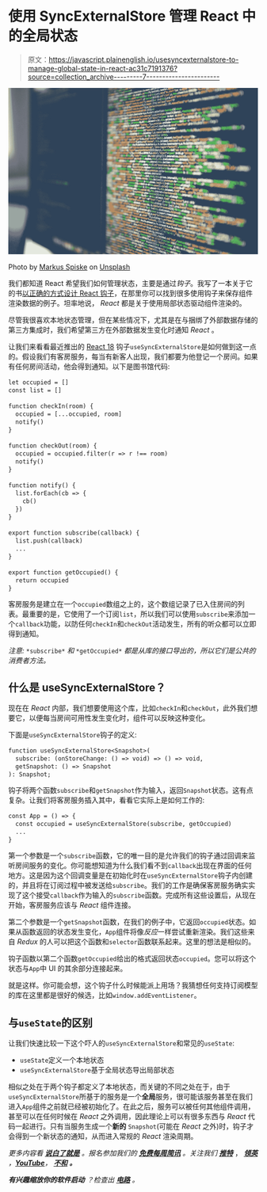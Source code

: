 # 使用 SyncExternalStore 管理 React 中的全局状态

> 原文：<https://javascript.plainenglish.io/usesyncexternalstore-to-manage-global-state-in-react-ac31c7191376?source=collection_archive---------7----------------------->

![](img/174fa017adcb1826bd20d9002936a003.png)

Photo by [Markus Spiske](https://unsplash.com/@markusspiske?utm_source=medium&utm_medium=referral) on [Unsplash](https://unsplash.com?utm_source=medium&utm_medium=referral)

我们都知道 React 希望我们如何管理状态，主要是通过*钩子*。我写了一本关于它的书[以正确的方式设计 React 钩子](https://www.amazon.com/Designing-React-Hooks-Right-Way-dp-1803235950/dp/1803235950/ref=mt_other?_encoding=UTF8&me=&qid=1640158953)，在那里你可以找到很多使用钩子来保存组件渲染数据的例子。坦率地说， *React* 都是关于使用局部状态驱动组件渲染的。

尽管我很喜欢本地状态管理，但在某些情况下，尤其是在与捆绑了外部数据存储的第三方集成时，我们希望第三方在外部数据发生变化时通知 *React* 。

让我们来看看最近推出的 [React 18](https://thisweekinreact.com/articles/useSyncExternalStore-the-underrated-react-api) 钩子`useSyncExternalStore`是如何做到这一点的。假设我们有客房服务，每当有新客人出现，我们都要为他登记一个房间。如果有任何房间活动，他会得到通知。以下是图书馆代码:

```
let occupied = []
const list = []

function checkIn(room) { 
  occupied = [...occupied, room]
  notify()
}

function checkOut(room) { 
  occupied = occupied.filter(r => r !== room)
  notify()
}

function notify() {
  list.forEach(cb => {
    cb()
  })
}

export function subscribe(callback) {
  list.push(callback)
  ...
}

export function getOccupied() {
  return occupied
}
```

客房服务是建立在一个`occupied`数组之上的，这个数组记录了已入住房间的列表。最重要的是，它使用了一个订阅`list`，所以我们可以使用`subscribe`来添加一个`callback`功能，以防任何`checkIn`和`checkOut`活动发生，所有的听众都可以立即得到通知。

*注意:* `*subscribe*` *和* `*getOccupied*` *都是从库的接口导出的，所以它们是公共的消费者方法。*

## 什么是 useSyncExternalStore？

现在在 *React* 内部，我们想要使用这个库，比如`checkIn`和`checkOut`，此外我们想要它，以便每当房间可用性发生变化时，组件可以反映这种变化。

下面是`useSyncExternalStore`钩子的定义:

```
function useSyncExternalStore<Snapshot>(
  subscribe: (onStoreChange: () => void) => () => void,
  getSnapshot: () => Snapshot
): Snapshot;
```

钩子将两个函数`subscribe`和`getSnapshot`作为输入，返回`Snapshot`状态。这有点复杂。让我们将客房服务插入其中，看看它实际上是如何工作的:

```
const App = () => {
  const occupied = useSyncExternalStore(subscribe, getOccupied)
  ...
}
```

第一个参数是一个`subscribe`函数，它的唯一目的是允许我们的钩子通过回调来监听房间服务的变化。你可能想知道为什么我们看不到`callback`出现在界面的任何地方。这是因为这个回调变量是在初始化时在`useSyncExternalStore`钩子内创建的，并且将在订阅过程中被发送给`subscribe`。我们的工作是确保客房服务确实实现了这个接受`callback`作为输入的`subscribe`函数。完成所有这些设置后，从现在开始，客房服务应该与 *React* 组件连接。

第二个参数是一个`getSnapshot`函数，在我们的例子中，它返回`occupied`状态。如果从函数返回的状态发生变化，`App`组件将像*反应*一样尝试重新渲染。我们这些来自 *Redux* 的人可以把这个函数和`selector`函数联系起来。这里的想法是相似的。

钩子函数以第二个函数`getOccupied`给出的格式返回状态`occupied`。您可以将这个状态与`App`中 UI 的其余部分连接起来。

就是这样。你可能会想，这个钩子什么时候能派上用场？我猜想任何支持订阅模型的库在这里都是很好的候选，比如`window.addEventListener`。

## 与`useState`的区别

让我们快速比较一下这个吓人的`useSyncExternalStore`和常见的`useState`:

*   `useState`定义一个本地状态
*   `useSyncExternalStore`基于全局状态导出局部状态

相似之处在于两个钩子都定义了本地状态，而关键的不同之处在于，由于`useSyncExternalStore`所基于的服务是一个**全局**服务，很可能该服务甚至在我们进入`App`组件之前就已经被初始化了。在此之后，服务可以被任何其他组件调用，甚至可以在任何时候在 *React* 之外调用，因此理论上可以有很多东西与 *React* 代码一起进行。只有当服务生成一个**新的** `Snapshot`(可能在 *React* 之外)时，钩子才会得到一个新状态的通知，从而进入常规的 *React* 渲染周期。

*更多内容看* [***说白了就是***](https://plainenglish.io/) *。报名参加我们的* [***免费每周简讯***](http://newsletter.plainenglish.io/) *。关注我们* [***推特***](https://twitter.com/inPlainEngHQ) ， [***领英***](https://www.linkedin.com/company/inplainenglish/) *，*[***YouTube***](https://www.youtube.com/channel/UCtipWUghju290NWcn8jhyAw)*，* [***不和***](https://discord.gg/GtDtUAvyhW) ***。***

***有兴趣缩放你的软件启动*** *？检查出* [***电路***](https://circuit.ooo?utm=publication-post-cta) *。*